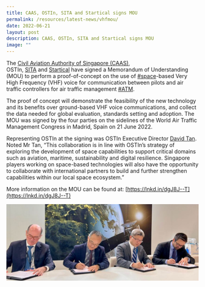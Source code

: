 ```yaml
---
title: CAAS, OSTIn, SITA and Startical signs MOU
permalink: /resources/latest-news/vhfmou/
date: 2022-06-21
layout: post
description: CAAS, OSTIn, SITA and Startical signs MOU
image: ""
---
```

The [Civil Aviation Authority of Singapore (CAAS)](https://www.linkedin.com/in/ACoAADa9R2sB35XOYSFhsRve8sOsg-oHolVj244), OSTIn, [SITA](https://www.linkedin.com/company/sita/) and [Startical](https://www.linkedin.com/company/startical/) have signed a Memorandum of Understanding (MOU) to perform a proof-of-concept on the use of [#space](https://www.linkedin.com/feed/hashtag/?keywords=space&highlightedUpdateUrns=urn%3Ali%3Aactivity%3A6945356157586653184)\-based Very High Frequency (VHF) voice for communication between pilots and air traffic controllers for air traffic management [#ATM](https://www.linkedin.com/feed/hashtag/?keywords=atm&highlightedUpdateUrns=urn%3Ali%3Aactivity%3A6945356157586653184).  
  
The proof of concept will demonstrate the feasibility of the new technology and its benefits over ground-based VHF voice communications, and collect the data needed for global evaluation, standards setting and adoption. The MOU was signed by the four parties on the sidelines of the World Air Traffic Management Congress in Madrid, Spain on 21 June 2022.  
  
Representing OSTIn at the signing was OSTIn Executive Director [David Tan](https://www.linkedin.com/in/ACoAAAYQza8Bfu9F-9R6pdbxl8KW7a0LEhZIYGk). Noted Mr Tan, “This collaboration is in line with OSTIn’s strategy of exploring the development of space capabilities to support critical domains such as aviation, maritime, sustainability and digital resilience. Singapore players working on space-based technologies will also have the opportunity to collaborate with international partners to build and further strengthen capabilities within our local space ecosystem.”  
  
More information on the MOU can be found at: [https://lnkd.in/dgJ8J--T](https://lnkd.in/dgJ8J--T)

![CAASMOU](/images/social%20media%20photos/caas%20ostin%20mou.png)